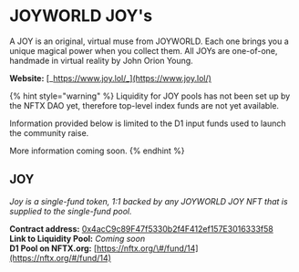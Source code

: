 # JOYWORLD JOY's

A JOY is an original, virtual muse from JOYWORLD. Each one brings you a unique magical power when you collect them. All JOYs are one-of-one, handmade in virtual reality by John Orion Young.

**Website:** [_https://www.joy.lol/_](https://www.joy.lol/)

{% hint style="warning" %}
Liquidity for JOY pools has not been set up by the NFTX DAO yet, therefore top-level index funds are not yet available.

Information provided below is limited to the D1 input funds used to launch the community raise.

More information coming soon.
{% endhint %}

## **JOY**

_Joy is a single-fund token, 1:1 backed by any JOYWORLD JOY NFT that is supplied to the single-fund pool._

**Contract address:** [0x4acC9c89F47f5330b2f4F412ef157E3016333f58](https://etherscan.io/token/0x4acC9c89F47f5330b2f4F412ef157E3016333f58)  
**Link to Liquidity Pool:** _Coming soon_  
**D1 Pool on NFTX.org:** [https://nftx.org/\#/fund/14](https://nftx.org/#/fund/14)


